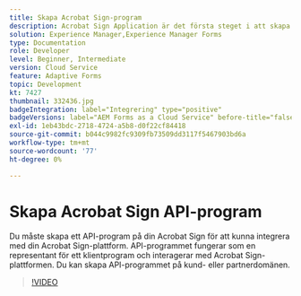 ```yaml
---
title: Skapa Acrobat Sign-program
description: Acrobat Sign Application är det första steget i att skapa integreringen mellan AEM Forms och Acrobat Sign.
solution: Experience Manager,Experience Manager Forms
type: Documentation
role: Developer
level: Beginner, Intermediate
version: Cloud Service
feature: Adaptive Forms
topic: Development
kt: 7427
thumbnail: 332436.jpg
badgeIntegration: label="Integrering" type="positive"
badgeVersions: label="AEM Forms as a Cloud Service" before-title="false"
exl-id: 1eb43bdc-2718-4724-a5b8-d0f22cf84418
source-git-commit: b044c9982fc9309fb73509dd3117f5467903bd6a
workflow-type: tm+mt
source-wordcount: '77'
ht-degree: 0%

---
```


# Skapa Acrobat Sign API-program

Du måste skapa ett API-program på din Acrobat Sign för att kunna integrera med din Acrobat Sign-plattform. API-programmet fungerar som en representant för ett klientprogram och interagerar med Acrobat Sign-plattformen. Du kan skapa API-programmet på kund- eller partnerdomänen.

>[!VIDEO](https://video.tv.adobe.com/v/332436?quality=12&learn=on)
